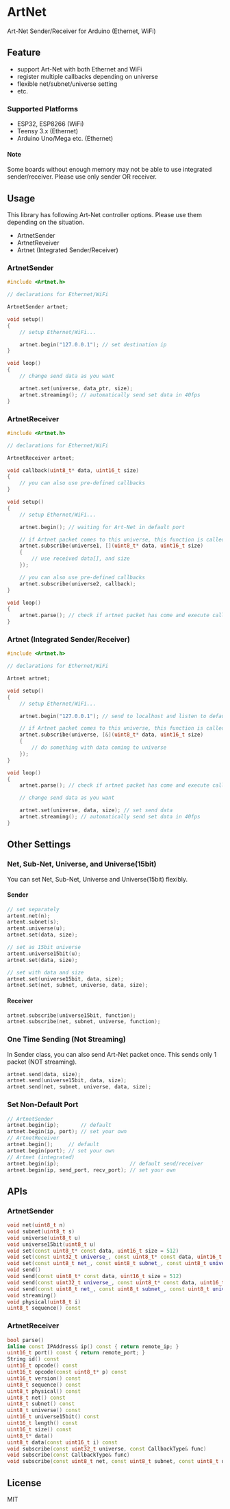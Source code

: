 # ArtNet

Art-Net Sender/Receiver for Arduino (Ethernet, WiFi)

## Feature

- support Art-Net with both Ethernet and WiFi
- register multiple callbacks depending on universe
- flexible net/subnet/universe setting
- etc.

### Supported Platforms

- ESP32, ESP8266 (WiFi)
- Teensy 3.x (Ethernet)
- Arduino Uno/Mega etc. (Ethernet)

#### Note

Some boards without enough memory may not be able to use integrated sender/receiver.
Please use only sender OR receiver.

## Usage

This library has following Art-Net controller options.
Please use them depending on the situation.

- ArtnetSender
- ArtnetReveiver
- Artnet (Integrated Sender/Receiver)

### ArtnetSender

```C++
#include <Artnet.h>

// declarations for Ethernet/WiFi

ArtnetSender artnet;

void setup()
{
    // setup Ethernet/WiFi...

    artnet.begin("127.0.0.1"); // set destination ip
}

void loop()
{
    // change send data as you want

    artnet.set(universe, data_ptr, size);
    artnet.streaming(); // automatically send set data in 40fps
}
```

### ArtnetReceiver

```C++
#include <Artnet.h>

// declarations for Ethernet/WiFi

ArtnetReceiver artnet;

void callback(uint8_t* data, uint16_t size)
{
    // you can also use pre-defined callbacks
}

void setup()
{
    // setup Ethernet/WiFi...

    artnet.begin(); // waiting for Art-Net in default port

    // if Artnet packet comes to this universe, this function is called
    artnet.subscribe(universe1, [](uint8_t* data, uint16_t size)
    {
        // use received data[], and size
    });

    // you can also use pre-defined callbacks
    artnet.subscribe(universe2, callback);
}

void loop()
{
    artnet.parse(); // check if artnet packet has come and execute callback
}

```

### Artnet (Integrated Sender/Receiver)

```C++
#include <Artnet.h>

// declarations for Ethernet/WiFi

Artnet artnet;

void setup()
{
    // setup Ethernet/WiFi...

    artnet.begin("127.0.0.1"); // send to localhost and listen to default port

    // if Artnet packet comes to this universe, this function is called
    artnet.subscribe(universe, [&](uint8_t* data, uint16_t size)
    {
        // do something with data coming to universe
    });
}

void loop()
{
    artnet.parse(); // check if artnet packet has come and execute callback

    // change send data as you want

    artnet.set(universe, data, size); // set send data
    artnet.streaming(); // automatically send set data in 40fps
}
```

## Other Settings

### Net, Sub-Net, Universe, and Universe(15bit)

You can set Net, Sub-Net, Universe and Universe(15bit) flexibly.

#### Sender

```C++
// set separately
artent.net(n);
artent.subnet(s);
artent.universe(u);
artnet.set(data, size);

// set as 15bit universe
artent.universe15bit(u);
artnet.set(data, size);

// set with data and size
artnet.set(universe15bit, data, size);
artnet.set(net, subnet, universe, data, size);
```

#### Receiver

```C++
artnet.subscribe(universe15bit, function);
artnet.subscribe(net, subnet, universe, function);
```

### One Time Sending (Not Streaming)

In Sender class, you can also send Art-Net packet once.
This sends only 1 packet (NOT streaming).

```C++
artnet.send(data, size);
artnet.send(universe15bit, data, size);
artnet.send(net, subnet, universe, data, size);
```

### Set Non-Default Port

```C++
// ArtnetSender
artnet.begin(ip);       // default
artnet.begin(ip, port); // set your own
// ArtnetReceiver
artnet.begin();     // default
artnet.begin(port); // set your own
// Artnet (integrated)
artnet.begin(ip);                       // default send/receiver
artnet.begin(ip, send_port, recv_port); // set your own
```

## APIs

### ArtnetSender

```C++
void net(uint8_t n)
void subnet(uint8_t s)
void universe(uint8_t u)
void universe15bit(uint8_t u)
void set(const uint8_t* const data, uint16_t size = 512)
void set(const uint32_t universe_, const uint8_t* const data, uint16_t size = 512)
void set(const uint8_t net_, const uint8_t subnet_, const uint8_t universe_, const uint8_t* const data, uint16_t size = 512)
void send()
void send(const uint8_t* const data, uint16_t size = 512)
void send(const uint32_t universe_, const uint8_t* const data, uint16_t size = 512)
void send(const uint8_t net_, const uint8_t subnet_, const uint8_t universe_, const uint8_t* const data, uint16_t size = 512)
void streaming()
void physical(uint8_t i)
uint8_t sequence() const
```

### ArtnetReceiver

```C++
bool parse()
inline const IPAddress& ip() const { return remote_ip; }
uint16_t port() const { return remote_port; }
String id() const
uint16_t opcode() const
uint16_t opcode(const uint8_t* p) const
uint16_t version() const
uint8_t sequence() const
uint8_t physical() const
uint8_t net() const
uint8_t subnet() const
uint8_t universe() const
uint16_t universe15bit() const
uint16_t length() const
uint16_t size() const
uint8_t* data()
uint8_t data(const uint16_t i) const
void subscribe(const uint32_t universe, const CallbackType& func)
void subscribe(const CallbackType& func)
void subscribe(const uint8_t net, const uint8_t subnet, const uint8_t universe, const CallbackType& func)
```

## License

MIT
